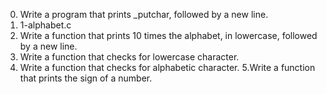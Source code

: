 0. Write a program that prints _putchar, followed by a new line.
1. 1-alphabet.c
2. Write a function that prints 10 times the alphabet, in lowercase, followed by a new line.
3. Write a function that checks for lowercase character.
4. Write a function that checks for alphabetic character.
5.Write a function that prints the sign of a number.

